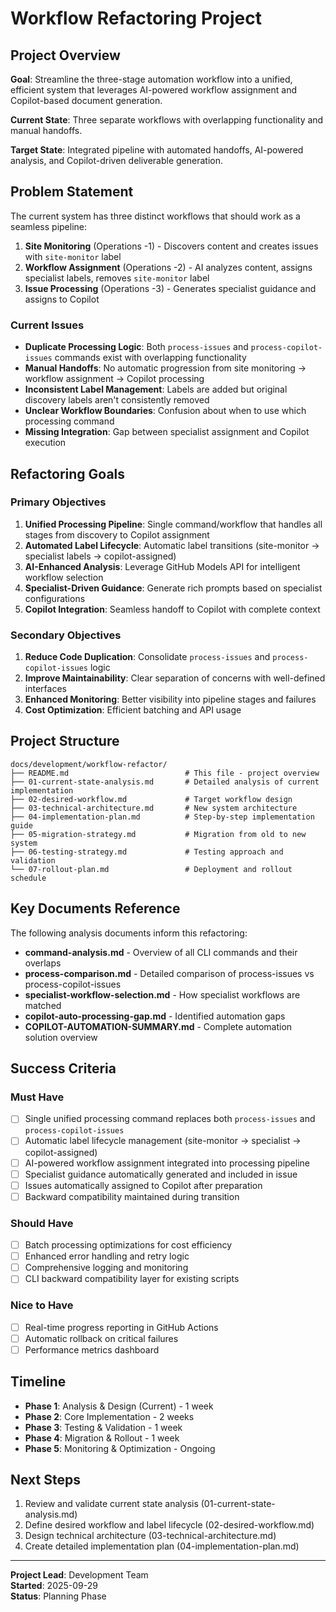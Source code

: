# Workflow Refactoring Project

## Project Overview

**Goal**: Streamline the three-stage automation workflow into a unified, efficient system that leverages AI-powered workflow assignment and Copilot-based document generation.

**Current State**: Three separate workflows with overlapping functionality and manual handoffs.

**Target State**: Integrated pipeline with automated handoffs, AI-powered analysis, and Copilot-driven deliverable generation.

## Problem Statement

The current system has three distinct workflows that should work as a seamless pipeline:

1. **Site Monitoring** (Operations -1) - Discovers content and creates issues with `site-monitor` label
2. **Workflow Assignment** (Operations -2) - AI analyzes content, assigns specialist labels, removes `site-monitor` label
3. **Issue Processing** (Operations -3) - Generates specialist guidance and assigns to Copilot

### Current Issues

- **Duplicate Processing Logic**: Both `process-issues` and `process-copilot-issues` commands exist with overlapping functionality
- **Manual Handoffs**: No automatic progression from site monitoring → workflow assignment → Copilot processing
- **Inconsistent Label Management**: Labels are added but original discovery labels aren't consistently removed
- **Unclear Workflow Boundaries**: Confusion about when to use which processing command
- **Missing Integration**: Gap between specialist assignment and Copilot execution

## Refactoring Goals

### Primary Objectives

1. **Unified Processing Pipeline**: Single command/workflow that handles all stages from discovery to Copilot assignment
2. **Automated Label Lifecycle**: Automatic label transitions (site-monitor → specialist labels → copilot-assigned)
3. **AI-Enhanced Analysis**: Leverage GitHub Models API for intelligent workflow selection
4. **Specialist-Driven Guidance**: Generate rich prompts based on specialist configurations
5. **Copilot Integration**: Seamless handoff to Copilot with complete context

### Secondary Objectives

1. **Reduce Code Duplication**: Consolidate `process-issues` and `process-copilot-issues` logic
2. **Improve Maintainability**: Clear separation of concerns with well-defined interfaces
3. **Enhanced Monitoring**: Better visibility into pipeline stages and failures
4. **Cost Optimization**: Efficient batching and API usage

## Project Structure

```
docs/development/workflow-refactor/
├── README.md                          # This file - project overview
├── 01-current-state-analysis.md       # Detailed analysis of current implementation
├── 02-desired-workflow.md             # Target workflow design
├── 03-technical-architecture.md       # New system architecture
├── 04-implementation-plan.md          # Step-by-step implementation guide
├── 05-migration-strategy.md           # Migration from old to new system
├── 06-testing-strategy.md             # Testing approach and validation
└── 07-rollout-plan.md                 # Deployment and rollout schedule
```

## Key Documents Reference

The following analysis documents inform this refactoring:

- **command-analysis.md** - Overview of all CLI commands and their overlaps
- **process-comparison.md** - Detailed comparison of process-issues vs process-copilot-issues
- **specialist-workflow-selection.md** - How specialist workflows are matched
- **copilot-auto-processing-gap.md** - Identified automation gaps
- **COPILOT-AUTOMATION-SUMMARY.md** - Complete automation solution overview

## Success Criteria

### Must Have

- [ ] Single unified processing command replaces both `process-issues` and `process-copilot-issues`
- [ ] Automatic label lifecycle management (site-monitor → specialist → copilot-assigned)
- [ ] AI-powered workflow assignment integrated into processing pipeline
- [ ] Specialist guidance automatically generated and included in issue
- [ ] Issues automatically assigned to Copilot after preparation
- [ ] Backward compatibility maintained during transition

### Should Have

- [ ] Batch processing optimizations for cost efficiency
- [ ] Enhanced error handling and retry logic
- [ ] Comprehensive logging and monitoring
- [ ] CLI backward compatibility layer for existing scripts

### Nice to Have

- [ ] Real-time progress reporting in GitHub Actions
- [ ] Automatic rollback on critical failures
- [ ] Performance metrics dashboard

## Timeline

- **Phase 1**: Analysis & Design (Current) - 1 week
- **Phase 2**: Core Implementation - 2 weeks
- **Phase 3**: Testing & Validation - 1 week
- **Phase 4**: Migration & Rollout - 1 week
- **Phase 5**: Monitoring & Optimization - Ongoing

## Next Steps

1. Review and validate current state analysis (01-current-state-analysis.md)
2. Define desired workflow and label lifecycle (02-desired-workflow.md)
3. Design technical architecture (03-technical-architecture.md)
4. Create detailed implementation plan (04-implementation-plan.md)

---

**Project Lead**: Development Team  
**Started**: 2025-09-29  
**Status**: Planning Phase
